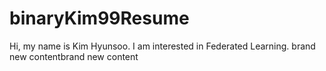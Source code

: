 # binaryKim99Resume

Hi, my name is Kim Hyunsoo. I am interested in Federated Learning.
brand new contentbrand new content